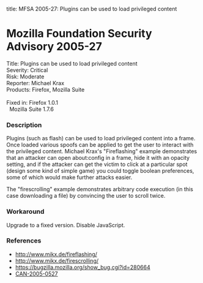 title: MFSA 2005-27: Plugins can be used to load privileged content

<h1>Mozilla Foundation Security Advisory 2005-27</h1>

<p><span class="label">Title:</span>      Plugins can be used to load privileged content<br/>
<span class="label">Severity:</span>   Critical<br/>
<span class="label">Risk:</span>       Moderate<br/>
<span class="label">Reporter:</span>   Michael Krax<br/>
<span class="label">Products:</span>   Firefox, Mozilla Suite<br/>
<br/>
<span class="label">Fixed in:</span>   Firefox 1.0.1<br/>
<span class="label">&#160;</span>      Mozilla Suite 1.7.6</p>

<h3>Description</h3>

<p>Plugins (such as flash) can be used to load privileged content into a frame.
Once loaded various spoofs can be applied to get the user to interact
with the privileged content. Michael Krax's "Fireflashing" example
demonstrates that an attacker can open about:config in a frame, hide it
with an opacity setting, and if the attacker can get the victim to click
at a particular spot (design some kind of simple game) you could toggle
boolean preferences, some of which would make further attacks easier.</p>

<p>The "firescrolling" example demonstrates arbitrary code execution
(in this case downloading a file) by convincing the user to scroll twice.</p>

<h3>Workaround</h3>

<p>Upgrade to a fixed version. Disable JavaScript.</p>

<h3>References</h3>

<ul>
<li><a class="ex-ref" href="http://www.mikx.de/fireflashing/">http://www.mikx.de/fireflashing/</a></li>
<li><a class="ex-ref" href="http://www.mikx.de/firescrolling/">http://www.mikx.de/firescrolling/</a></li>
<li><a href="https://bugzilla.mozilla.org/show_bug.cgi?id=280664">
https://bugzilla.mozilla.org/show_bug.cgi?id=280664</a></li>
<li><a class="ex-ref" href="http://cve.mitre.org/cgi-bin/cvename.cgi?name=CAN-2005-0527">CAN-2005-0527</a></li>
</ul>



